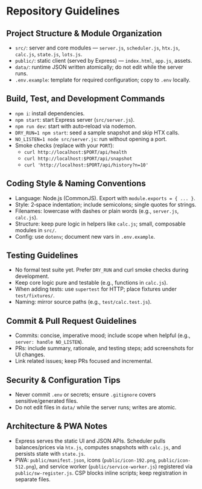 # Repository Guidelines

## Project Structure & Module Organization
- `src/`: server and core modules — `server.js`, `scheduler.js`, `htx.js`, `calc.js`, `state.js`, `lots.js`.
- `public/`: static client (served by Express) — `index.html`, `app.js`, assets.
- `data/`: runtime JSON written atomically; do not edit while the server runs.
- `.env.example`: template for required configuration; copy to `.env` locally.

## Build, Test, and Development Commands
- `npm i`: install dependencies.
- `npm start`: start Express server (`src/server.js`).
- `npm run dev`: start with auto‑reload via nodemon.
- `DRY_RUN=1 npm start`: seed a sample snapshot and skip HTX calls.
- `NO_LISTEN=1 node src/server.js`: run without opening a port.
- Smoke checks (replace with your `PORT`):
  - `curl http://localhost:$PORT/api/health`
  - `curl http://localhost:$PORT/api/snapshot`
  - `curl 'http://localhost:$PORT/api/history?n=10'`

## Coding Style & Naming Conventions
- Language: Node.js (CommonJS). Export with `module.exports = { ... }`.
- Style: 2‑space indentation; include semicolons; single quotes for strings.
- Filenames: lowercase with dashes or plain words (e.g., `server.js`, `calc.js`).
- Structure: keep pure logic in helpers like `calc.js`; small, composable modules in `src/`.
- Config: use `dotenv`; document new vars in `.env.example`.

## Testing Guidelines
- No formal test suite yet. Prefer `DRY_RUN` and curl smoke checks during development.
- Keep core logic pure and testable (e.g., functions in `calc.js`).
- When adding tests: use `supertest` for HTTP; place fixtures under `test/fixtures/`.
- Naming: mirror source paths (e.g., `test/calc.test.js`).

## Commit & Pull Request Guidelines
- Commits: concise, imperative mood; include scope when helpful (e.g., `server: handle NO_LISTEN`).
- PRs: include summary, rationale, and testing steps; add screenshots for UI changes.
- Link related issues; keep PRs focused and incremental.

## Security & Configuration Tips
- Never commit `.env` or secrets; ensure `.gitignore` covers sensitive/generated files.
- Do not edit files in `data/` while the server runs; writes are atomic.

## Architecture & PWA Notes
- Express serves the static UI and JSON APIs. Scheduler pulls balances/prices via `htx.js`, computes snapshots with `calc.js`, and persists state with `state.js`.
- PWA: `public/manifest.json`, icons (`public/icon-192.png`, `public/icon-512.png`), and service worker (`public/service-worker.js`) registered via `public/sw-register.js`. CSP blocks inline scripts; keep registration in separate files.
